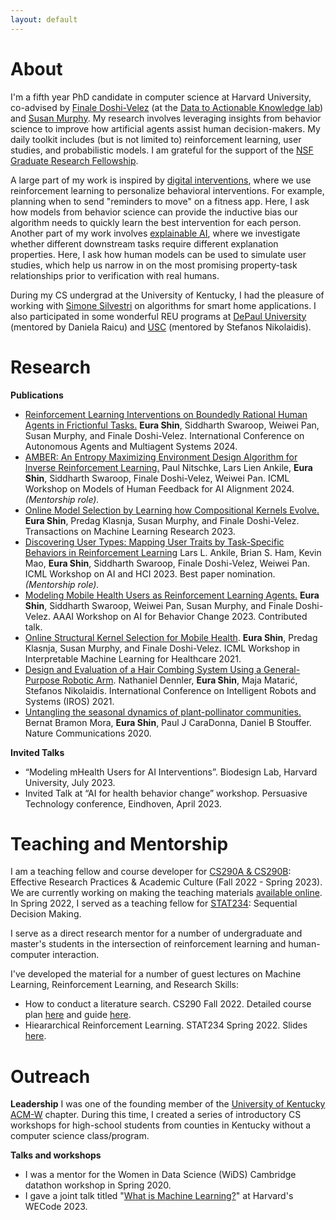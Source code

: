 ```yaml
---
layout: default
---
```



# About
I'm a fifth year PhD candidate in computer science at Harvard University, co-advised by [Finale Doshi-Velez](https://finale.seas.harvard.edu/) (at the [Data to Actionable Knowledge lab](https://dtak.github.io/)) and [Susan Murphy](http://people.seas.harvard.edu/~samurphy/). 
My research involves leveraging insights from behavior science to improve how artificial agents assist human decision-makers. 
My daily toolkit includes (but is not limited to) reinforcement learning, user studies, and probabilistic models. 
I am grateful for the support of the [NSF Graduate Research Fellowship](https://www.nsfgrfp.org/). 

A large part of my work is inspired by [digital interventions](https://www.ifaamas.org/Proceedings/aamas2024/pdfs/p2761.pdf), where we use reinforcement learning to personalize behavioral interventions. For example, planning when to send "reminders to move" on a fitness app. Here, I ask how models from behavior science can provide the inductive bias our algorithm needs to quickly learn the best intervention for each person. 
Another part of my work involves [explainable AI](https://arxiv.org/pdf/2406.00116), where we investigate whether different downstream tasks require different explanation properties.
Here, I ask how human models can be used to simulate user studies, which help us narrow in on the most promising property-task relationships prior to verification with real humans. 


During my CS undergrad at the University of Kentucky, I had the pleasure of working with [Simone Silvestri](http://silvestri.engr.uky.edu/) on algorithms for smart home applications. I also participated in some wonderful REU programs at [DePaul University](http://facweb.cs.depaul.edu/research/vc/medix/index.htm) (mentored by Daniela Raicu) and [USC](https://www.cs.usc.edu/reu/) (mentored by Stefanos Nikolaidis). 

# Research
**Publications**
* [Reinforcement Learning Interventions on Boundedly Rational Human Agents in Frictionful Tasks.](https://arxiv.org/abs/2401.14923) **Eura Shin**, Siddharth Swaroop, Weiwei Pan, Susan Murphy, and Finale Doshi-Velez. International Conference on Autonomous Agents and Multiagent Systems 2024. 
* [AMBER: An Entropy Maximizing Environment Design Algorithm for Inverse Reinforcement Learning.](https://openreview.net/pdf?id=diGbG37AxC) Paul Nitschke, Lars Lien Ankile, **Eura Shin**, Siddharth Swaroop, Finale Doshi-Velez, Weiwei Pan. ICML Workshop on Models of Human Feedback for AI Alignment 2024. *(Mentorship role).*
* [Online Model Selection by Learning how Compositional Kernels Evolve.](https://openreview.net/pdf?id=23WZFQBUh5) **Eura Shin**, Predag Klasnja, Susan Murphy, and Finale Doshi-Velez. Transactions on Machine Learning Research 2023.  
* [Discovering User Types: Mapping User Traits by Task-Specific Behaviors in Reinforcement Learning](https://arxiv.org/abs/2307.08169) Lars L. Ankile, Brian S. Ham, Kevin Mao, **Eura Shin**, Siddharth Swaroop, Finale Doshi-Velez, Weiwei Pan. ICML Workshop on AI and HCI 2023. Best paper nomination. *(Mentorship role).*
* [Modeling Mobile Health Users as Reinforcement Learning Agents.](https://arxiv.org/abs/2212.00863) **Eura Shin**, Siddharth Swaroop, Weiwei Pan, Susan Murphy, and Finale Doshi-Velez. AAAI Workshop on AI for Behavior Change 2023. Contributed talk.  
* [Online Structural Kernel Selection for Mobile Health](https://arxiv.org/abs/2107.09949). **Eura Shin**, Predag Klasnja, Susan Murphy, and Finale Doshi-Velez. ICML Workshop in Interpretable Machine Learning for Healthcare 2021.
* [Design and Evaluation of a Hair Combing System Using a General-Purpose Robotic Arm](https://arxiv.org/pdf/2108.01233.pdf). Nathaniel Dennler, **Eura Shin**, Maja Matarić, Stefanos Nikolaidis. International Conference on Intelligent Robots and Systems (IROS) 2021. 
* [Untangling the seasonal dynamics of plant-pollinator communities.](https://www.nature.com/articles/s41467-020-17894-y) Bernat Bramon Mora, **Eura Shin**, Paul J CaraDonna, Daniel B Stouffer. Nature Communications 2020. 

**Invited Talks**
* “Modeling mHealth Users for AI Interventions”. Biodesign Lab, Harvard University, July 2023.
* Invited Talk at “AI for health behavior change” workshop. Persuasive Technology conference, Eindhoven, April 2023.

# Teaching and Mentorship
I am a teaching fellow and course developer for [CS290A & CS290B](https://yanivyacoby.github.io/harvard-cs290/): Effective Research Practices & Academic Culture (Fall 2022 - Spring 2023). We are currently working on making the teaching materials [available online](https://yanivyacoby.github.io/harvard-cs290-teaching-materials/). 
In Spring 2022, I served as a teaching fellow for [STAT234](http://people.seas.harvard.edu/~samurphy/teaching/stat234spring2022/syllabus.htm): Sequential Decision Making. 

I serve as a direct research mentor for a number of undergraduate and master's students in the intersection of reinforcement learning and human-computer interaction.

I've developed the material for a number of guest lectures on Machine Learning, Reinforcement Learning, and Research Skills: 
* How to conduct a literature search. CS290 Fall 2022. Detailed course plan [here](https://yanivyacoby.github.io/harvard-cs290-teaching-materials/posts/how-to-conduct-a-literature-search/) and guide [here](https://yanivyacoby.github.io/harvard-cs290/materials/how-to-do-a-literature-search/).
* Hieararchical Reinforcement Learning. STAT234 Spring 2022. Slides [here](https://docs.google.com/presentation/d/1X4tczMs_Nochk22at_QDpaweq06mLKmK/edit?usp=sharing&ouid=118113328700788555497&rtpof=true&sd=true). 

# Outreach
**Leadership**
I was one of the founding member of the [University of Kentucky ACM-W](http://acm-w.cs.uky.edu/index.html) chapter. During this time, I created a series of introductory CS workshops for high-school students from counties in Kentucky without a computer science class/program. 

**Talks and workshops**
* I was a mentor for the Women in Data Science (WiDS) Cambridge datathon workshop in Spring 2020.
* I gave a joint talk titled "[What is Machine Learning?](https://www.harvardwecode.com/conference-schedule/women-in-machine-learning-and-artificial-intelligence)" at Harvard's WECode 2023.
